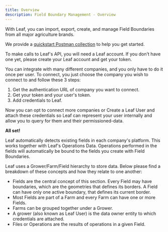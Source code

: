 ```yaml
---
title: Overview
description: Field Boundary Management - Overview
---
```



With Leaf, you can import, export, create, and manage Field Boundaries from all
major agriculture brands.

We provide a [quickstart Postman
collection](https://github.com/Leaf-Agriculture/Leaf-API-Postman-Collection)
to help you get started.

To make calls to Leaf's API, you will need a Leaf account. If you don't have
one yet, please create your Leaf account and get your token.

You can integrate with many different companies, and you only have to do it once
per user. To connect, you just choose the company you wish to connect to
and follow these 3 steps:

1. Get the authentication URL of company you want to connect.
1. Get your token and your user's token.
1. Add credentials to Leaf.

Now you can opt to connect more companies or Create a Leaf User and attach
these credentials so Leaf can represent your user internally and allow you to
query for them and their permissioned-data.

**All set!**

Leaf automatically detects existing fields in each company's platform. This
works together with Leaf's Operations Data. Operations performed in the
fields will automatically be bound to the fields you create with Field Boundaries.

Leaf uses a Grower/Farm/Field hierarchy to store data. Below please find a
breakdown of these concepts and how they relate to one another:

- Fields are the central concept of this section. Every Field may have boundaries, which
  are the geometries that defines its borders. A Field can have only one active boundary, that defines its current border.
- Most Fields are part of a Farm and every Farm can have one or more Fields.
- Farms can be grouped together under a Grower.
- A grower (also known as Leaf User) is the data owner entity to which credentials are attached.
- Files or Operations are the results of operations in a given Field.
